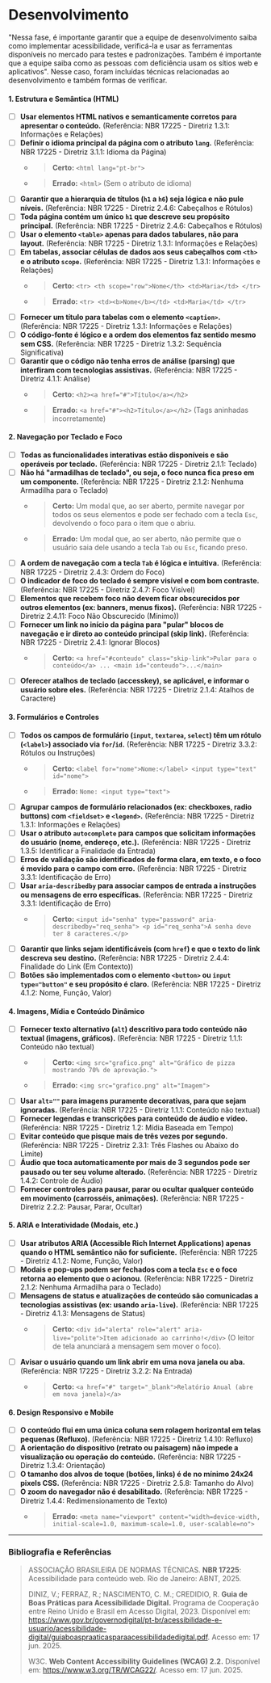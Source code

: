 # Desenvolvimento

"Nessa fase, é importante garantir que a equipe de desenvolvimento saiba como implementar acessibilidade, verificá-la e usar as ferramentas disponíveis no mercado para testes e padronizações. Também é importante que a equipe saiba como as pessoas com deficiência usam os sítios web e aplicativos". Nesse caso, foram incluídas técnicas relacionadas ao desenvolvimento e também formas de verificar.

#### 1. Estrutura e Semântica (HTML)
- [ ] **Usar elementos HTML nativos e semanticamente corretos para apresentar o conteúdo.** (Referência: NBR 17225 - Diretriz 1.3.1: Informações e Relações)
- [ ] **Definir o idioma principal da página com o atributo `lang`.** (Referência: NBR 17225 - Diretriz 3.1.1: Idioma da Página)
    - > **Certo:** `<html lang="pt-br">`
    - > **Errado:** `<html>` (Sem o atributo de idioma)
- [ ] **Garantir que a hierarquia de títulos (`h1` a `h6`) seja lógica e não pule níveis.** (Referência: NBR 17225 - Diretriz 2.4.6: Cabeçalhos e Rótulos)
- [ ] **Toda página contém um único `h1` que descreve seu propósito principal.** (Referência: NBR 17225 - Diretriz 2.4.6: Cabeçalhos e Rótulos)
- [ ] **Usar o elemento `<table>` apenas para dados tabulares, não para layout.** (Referência: NBR 17225 - Diretriz 1.3.1: Informações e Relações)
- [ ] **Em tabelas, associar células de dados aos seus cabeçalhos com `<th>` e o atributo `scope`.** (Referência: NBR 17225 - Diretriz 1.3.1: Informações e Relações)
    - > **Certo:** `<tr> <th scope="row">Nome</th> <td>Maria</td> </tr>`
    - > **Errado:** `<tr> <td><b>Nome</b></td> <td>Maria</td> </tr>`
- [ ] **Fornecer um título para tabelas com o elemento `<caption>`.** (Referência: NBR 17225 - Diretriz 1.3.1: Informações e Relações)
- [ ] **O código-fonte é lógico e a ordem dos elementos faz sentido mesmo sem CSS.** (Referência: NBR 17225 - Diretriz 1.3.2: Sequência Significativa)
- [ ] **Garantir que o código não tenha erros de análise (parsing) que interfiram com tecnologias assistivas.** (Referência: NBR 17225 - Diretriz 4.1.1: Análise)
    - > **Certo:** `<h2><a href="#">Título</a></h2>`
    - > **Errado:** `<a href="#"><h2>Título</a></h2>` (Tags aninhadas incorretamente)

#### 2. Navegação por Teclado e Foco
- [ ] **Todas as funcionalidades interativas estão disponíveis e são operáveis por teclado.** (Referência: NBR 17225 - Diretriz 2.1.1: Teclado)
- [ ] **Não há "armadilhas de teclado", ou seja, o foco nunca fica preso em um componente.** (Referência: NBR 17225 - Diretriz 2.1.2: Nenhuma Armadilha para o Teclado)
    - > **Certo:** Um modal que, ao ser aberto, permite navegar por todos os seus elementos e pode ser fechado com a tecla `Esc`, devolvendo o foco para o item que o abriu.
    - > **Errado:** Um modal que, ao ser aberto, não permite que o usuário saia dele usando a tecla `Tab` ou `Esc`, ficando preso.
- [ ] **A ordem de navegação com a tecla `Tab` é lógica e intuitiva.** (Referência: NBR 17225 - Diretriz 2.4.3: Ordem do Foco)
- [ ] **O indicador de foco do teclado é sempre visível e com bom contraste.** (Referência: NBR 17225 - Diretriz 2.4.7: Foco Visível)
- [ ] **Elementos que recebem foco não devem ficar obscurecidos por outros elementos (ex: banners, menus fixos).** (Referência: NBR 17225 - Diretriz 2.4.11: Foco Não Obscurecido (Mínimo))
- [ ] **Fornecer um link no início da página para "pular" blocos de navegação e ir direto ao conteúdo principal (skip link).** (Referência: NBR 17225 - Diretriz 2.4.1: Ignorar Blocos)
    - > **Certo:** `<a href="#conteudo" class="skip-link">Pular para o conteúdo</a> ... <main id="conteudo">...</main>`
- [ ] **Oferecer atalhos de teclado (accesskey), se aplicável, e informar o usuário sobre eles.** (Referência: NBR 17225 - Diretriz 2.1.4: Atalhos de Caractere)

#### 3. Formulários e Controles
- [ ] **Todos os campos de formulário (`input`, `textarea`, `select`) têm um rótulo (`<label>`) associado via `for`/`id`.** (Referência: NBR 17225 - Diretriz 3.3.2: Rótulos ou Instruções)
    - > **Certo:** `<label for="nome">Nome:</label> <input type="text" id="nome">`
    - > **Errado:** `Nome: <input type="text">`
- [ ] **Agrupar campos de formulário relacionados (ex: checkboxes, radio buttons) com `<fieldset>` e `<legend>`.** (Referência: NBR 17225 - Diretriz 1.3.1: Informações e Relações)
- [ ] **Usar o atributo `autocomplete` para campos que solicitam informações do usuário (nome, endereço, etc.).** (Referência: NBR 17225 - Diretriz 1.3.5: Identificar a Finalidade da Entrada)
- [ ] **Erros de validação são identificados de forma clara, em texto, e o foco é movido para o campo com erro.** (Referência: NBR 17225 - Diretriz 3.3.1: Identificação de Erro)
- [ ] **Usar `aria-describedby` para associar campos de entrada a instruções ou mensagens de erro específicas.** (Referência: NBR 17225 - Diretriz 3.3.1: Identificação de Erro)
    - > **Certo:** `<input id="senha" type="password" aria-describedby="req_senha"> <p id="req_senha">A senha deve ter 8 caracteres.</p>`
- [ ] **Garantir que links sejam identificáveis (com `href`) e que o texto do link descreva seu destino.** (Referência: NBR 17225 - Diretriz 2.4.4: Finalidade do Link (Em Contexto))
- [ ] **Botões são implementados com o elemento `<button>` ou `input type="button"` e seu propósito é claro.** (Referência: NBR 17225 - Diretriz 4.1.2: Nome, Função, Valor)

#### 4. Imagens, Mídia e Conteúdo Dinâmico
- [ ] **Fornecer texto alternativo (`alt`) descritivo para todo conteúdo não textual (imagens, gráficos).** (Referência: NBR 17225 - Diretriz 1.1.1: Conteúdo não textual)
    - > **Certo:** `<img src="grafico.png" alt="Gráfico de pizza mostrando 70% de aprovação.">`
    - > **Errado:** `<img src="grafico.png" alt="Imagem">`
- [ ] **Usar `alt=""` para imagens puramente decorativas, para que sejam ignoradas.** (Referência: NBR 17225 - Diretriz 1.1.1: Conteúdo não textual)
- [ ] **Fornecer legendas e transcrições para conteúdo de áudio e vídeo.** (Referência: NBR 17225 - Diretriz 1.2: Mídia Baseada em Tempo)
- [ ] **Evitar conteúdo que pisque mais de três vezes por segundo.** (Referência: NBR 17225 - Diretriz 2.3.1: Três Flashes ou Abaixo do Limite)
- [ ] **Áudio que toca automaticamente por mais de 3 segundos pode ser pausado ou ter seu volume alterado.** (Referência: NBR 17225 - Diretriz 1.4.2: Controle de Áudio)
- [ ] **Fornecer controles para pausar, parar ou ocultar qualquer conteúdo em movimento (carrosséis, animações).** (Referência: NBR 17225 - Diretriz 2.2.2: Pausar, Parar, Ocultar)

#### 5. ARIA e Interatividade (Modais, etc.)
- [ ] **Usar atributos ARIA (Accessible Rich Internet Applications) apenas quando o HTML semântico não for suficiente.** (Referência: NBR 17225 - Diretriz 4.1.2: Nome, Função, Valor)
- [ ] **Modais e pop-ups podem ser fechados com a tecla `Esc` e o foco retorna ao elemento que o acionou.** (Referência: NBR 17225 - Diretriz 2.1.2: Nenhuma Armadilha para o Teclado)
- [ ] **Mensagens de status e atualizações de conteúdo são comunicadas a tecnologias assistivas (ex: usando `aria-live`).** (Referência: NBR 17225 - Diretriz 4.1.3: Mensagens de Status)
    - > **Certo:** `<div id="alerta" role="alert" aria-live="polite">Item adicionado ao carrinho!</div>` (O leitor de tela anunciará a mensagem sem mover o foco).
- [ ] **Avisar o usuário quando um link abrir em uma nova janela ou aba.** (Referência: NBR 17225 - Diretriz 3.2.2: Na Entrada)
    - > **Certo:** `<a href="#" target="_blank">Relatório Anual (abre em nova janela)</a>`

#### 6. Design Responsivo e Mobile
- [ ] **O conteúdo flui em uma única coluna sem rolagem horizontal em telas pequenas (Refluxo).** (Referência: NBR 17225 - Diretriz 1.4.10: Refluxo)
- [ ] **A orientação do dispositivo (retrato ou paisagem) não impede a visualização ou operação do conteúdo.** (Referência: NBR 17225 - Diretriz 1.3.4: Orientação)
- [ ] **O tamanho dos alvos de toque (botões, links) é de no mínimo 24x24 pixels CSS.** (Referência: NBR 17225 - Diretriz 2.5.8: Tamanho do Alvo)
- [ ] **O zoom do navegador não é desabilitado.** (Referência: NBR 17225 - Diretriz 1.4.4: Redimensionamento de Texto)
    - > **Errado:** `<meta name="viewport" content="width=device-width, initial-scale=1.0, maximum-scale=1.0, user-scalable=no">`

---
### Bibliografia e Referências

> ASSOCIAÇÃO BRASILEIRA DE NORMAS TÉCNICAS. **NBR 17225**: Acessibilidade para conteúdo web. Rio de Janeiro: ABNT, 2025.
>
> DINIZ, V.; FERRAZ, R.; NASCIMENTO, C. M.; CREDIDIO, R. **Guia de Boas Práticas para Acessibilidade Digital.** Programa de Cooperação entre Reino Unido e Brasil em Acesso Digital, 2023. Disponível em: https://www.gov.br/governodigital/pt-br/acessibilidade-e-usuario/acessibilidade-digital/guiaboaspraaticasparaacessibilidadedigital.pdf. Acesso em: 17 jun. 2025.
>
> W3C. **Web Content Accessibility Guidelines (WCAG) 2.2.** Disponível em: https://www.w3.org/TR/WCAG22/. Acesso em: 17 jun. 2025.
